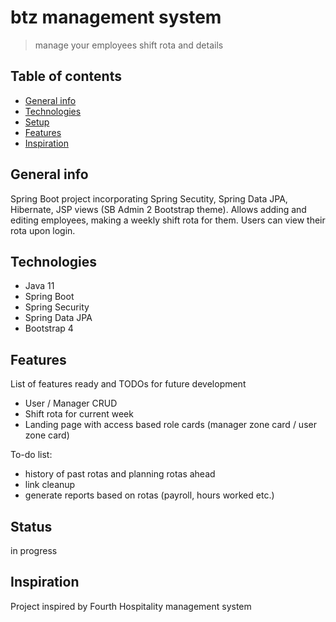 # btz management system
> manage your employees shift rota and details

## Table of contents
* [General info](#general-info)
* [Technologies](#technologies)
* [Setup](#setup)
* [Features](#features)
* [Inspiration](#inspiration)

## General info
Spring Boot project incorporating Spring Secutity, Spring Data JPA,  Hibernate, JSP views (SB Admin 2 Bootstrap theme).
Allows adding and editing employees, making a weekly shift rota for them. Users can view their rota upon login.

## Technologies
* Java 11
* Spring Boot
* Spring Security
* Spring Data JPA
* Bootstrap 4

## Features
List of features ready and TODOs for future development
* User / Manager CRUD
* Shift rota for current week
* Landing page with access based role cards (manager zone card / user zone card)

To-do list:
* history of past rotas and planning rotas ahead
* link cleanup
* generate reports based on rotas (payroll, hours worked etc.)

## Status
in progress

## Inspiration
Project inspired by Fourth Hospitality management system
